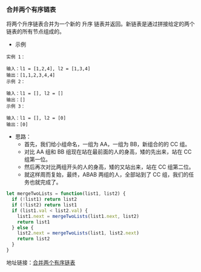 ### 合并两个有序链表

将两个升序链表合并为一个新的 升序 链表并返回。新链表是通过拼接给定的两个链表的所有节点组成的。

- 示例

```
实例 1：

输入：l1 = [1,2,4], l2 = [1,3,4]
输出：[1,1,2,3,4,4]
示例 2：

输入：l1 = [], l2 = []
输出：[]
示例 3：

输入：l1 = [], l2 = [0]
输出：[0]
```

- 思路：
  - 首先，我们给小组命名，一组为 AA，一组为 BB，新组合的的 CC 组。
  - 对比 AA 组和 BB 组现在站在最前面的人的身高，矮的先出来，站在 CC 组第一位。
  - 然后再次对比两组开头的人的身高，矮的又站出来，站在 CC 组第二位。
  - 就这样周而复始，最终，ABAB 两组的人，全部站到了 CC 组，我们的任务也就完成了。

```js
let mergeTwoLists = function(list1, list2) {
  if (!list1) return list2
  if (!list2) return list1
  if (list1.val < list2.val) {
    list1.next = mergeTwoLists(list1.next, list2)
    return list1
  } else {
    list2.next = mergeTwoLists(list1, list2.next)
    return list2
  }
}
```

地址链接：<a href='https://leetcode-cn.com/problems/merge-two-sorted-lists' target='_blak'>合并两个有序链表</a>

